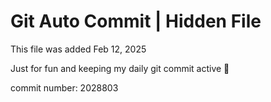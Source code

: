 # Git Auto Commit | Hidden File

This file was added Feb 12, 2025

Just for fun and keeping my daily git commit active 🤪

commit number: 2028803
